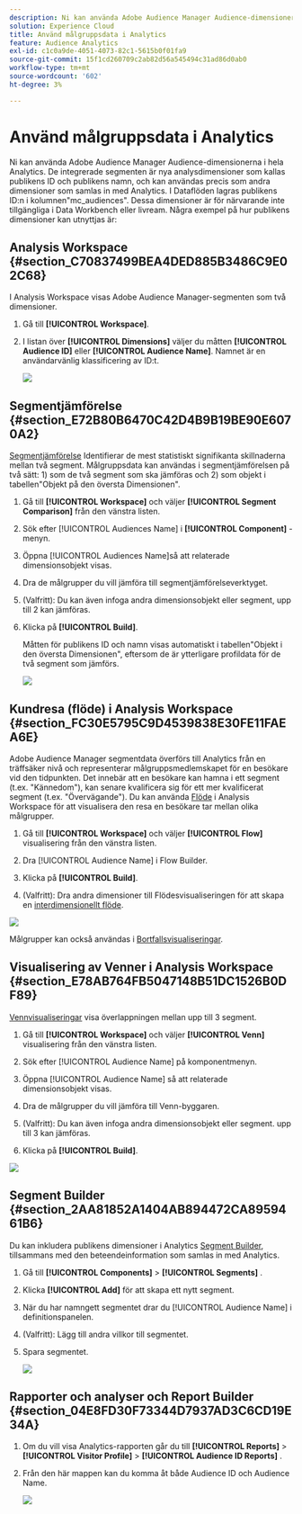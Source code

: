 ```yaml
---
description: Ni kan använda Adobe Audience Manager Audience-dimensionerna i hela Analytics. De integrerade segmenten är nya analysdimensioner som kallas publikens ID och publikens namn, och kan användas precis som andra dimensioner som samlas in med Analytics. I Dataflöden lagras publikens ID:n i kolumnen"mc_audiences". Dessa dimensioner är för närvarande inte tillgängliga i Data Workbench eller livream. Några exempel på hur publikens dimensioner kan utnyttjas är
solution: Experience Cloud
title: Använd målgruppsdata i Analytics
feature: Audience Analytics
exl-id: c1c0a9de-4051-4073-82c1-5615b0f01fa9
source-git-commit: 15f1cd260709c2ab82d56a545494c31ad86d0ab0
workflow-type: tm+mt
source-wordcount: '602'
ht-degree: 3%

---
```


# Använd målgruppsdata i Analytics

Ni kan använda Adobe Audience Manager Audience-dimensionerna i hela Analytics. De integrerade segmenten är nya analysdimensioner som kallas publikens ID och publikens namn, och kan användas precis som andra dimensioner som samlas in med Analytics. I Dataflöden lagras publikens ID:n i kolumnen&quot;mc_audiences&quot;. Dessa dimensioner är för närvarande inte tillgängliga i Data Workbench eller livream. Några exempel på hur publikens dimensioner kan utnyttjas är:

## Analysis Workspace {#section_C70837499BEA4DED885B3486C9E02C68}

I Analysis Workspace visas Adobe Audience Manager-segmenten som två dimensioner.

1. Gå till **[!UICONTROL Workspace]**.
1. I listan över **[!UICONTROL Dimensions]** väljer du måtten **[!UICONTROL Audience ID]** eller **[!UICONTROL Audience Name]**. Namnet är en användarvänlig klassificering av ID:t.

   ![](assets/aw-mcaudiences.png)

## Segmentjämförelse {#section_E72B80B6470C42D4B9B19BE90E6070A2}

[Segmentjämförelse](https://experienceleague.adobe.com/docs/analytics/analyze/analysis-workspace/panels/segment-comparison/segment-comparison.html) Identifierar de mest statistiskt signifikanta skillnaderna mellan två segment. Målgruppsdata kan användas i segmentjämförelsen på två sätt: 1) som de två segment som ska jämföras och 2) som objekt i tabellen&quot;Objekt på den översta Dimensionen&quot;.

1. Gå till **[!UICONTROL Workspace]** och väljer **[!UICONTROL Segment Comparison]** från den vänstra listen.

1. Sök efter [!UICONTROL Audiences Name] i **[!UICONTROL Component]** -menyn.

1. Öppna [!UICONTROL Audiences Name]så att relaterade dimensionsobjekt visas.
1. Dra de målgrupper du vill jämföra till segmentjämförelseverktyget.
1. (Valfritt): Du kan även infoga andra dimensionsobjekt eller segment, upp till 2 kan jämföras.
1. Klicka på **[!UICONTROL Build]**.

   Måtten för publikens ID och namn visas automatiskt i tabellen&quot;Objekt i den översta Dimensionen&quot;, eftersom de är ytterligare profildata för de två segment som jämförs.

   ![](assets/aud-segcompare.png)

## Kundresa (flöde) i Analysis Workspace {#section_FC30E5795C9D4539838E30FE11FAEA6E}

Adobe Audience Manager segmentdata överförs till Analytics från en träffsäker nivå och representerar målgruppsmedlemskapet för en besökare vid den tidpunkten. Det innebär att en besökare kan hamna i ett segment (t.ex. &quot;Kännedom&quot;), kan senare kvalificera sig för ett mer kvalificerat segment (t.ex. &quot;Övervägande&quot;). Du kan använda [Flöde](https://experienceleague.adobe.com/docs/analytics/analyze/analysis-workspace/visualizations/fallout/fallout-flow.html) i Analysis Workspace för att visualisera den resa en besökare tar mellan olika målgrupper.

1. Gå till **[!UICONTROL Workspace]** och väljer **[!UICONTROL Flow]** visualisering från den vänstra listen.

1. Dra [!UICONTROL Audience Name] i Flow Builder.
1. Klicka på **[!UICONTROL Build]**.
1. (Valfritt): Dra andra dimensioner till Flödesvisualiseringen för att skapa en [interdimensionellt flöde](https://experienceleague.adobe.com/docs/analytics/analyze/analysis-workspace/visualizations/flow/multi-dimensional-flow.html).

![](assets/flow-aamaudiences.png)

Målgrupper kan också användas i [Bortfallsvisualiseringar](https://experienceleague.adobe.com/docs/analytics/analyze/analysis-workspace/visualizations/fallout/fallout-flow.html).

## Visualisering av Venner i Analysis Workspace {#section_E78AB764FB5047148B51DC1526B0DF89}

[Vennvisualiseringar](https://experienceleague.adobe.com/docs/analytics/analyze/analysis-workspace/visualizations/venn.html) visa överlappningen mellan upp till 3 segment.

1. Gå till **[!UICONTROL Workspace]** och väljer **[!UICONTROL Venn]** visualisering från den vänstra listen.

1. Sök efter [!UICONTROL Audience Name] på komponentmenyn.
1. Öppna [!UICONTROL Audience Name] så att relaterade dimensionsobjekt visas.
1. Dra de målgrupper du vill jämföra till Venn-byggaren.
1. (Valfritt): Du kan även infoga andra dimensionsobjekt eller segment. upp till 3 kan jämföras.
1. Klicka på **[!UICONTROL Build]**.

![](assets/venn-viz.png)

## Segment Builder {#section_2AA81852A1404AB894472CA8959461B6}

Du kan inkludera publikens dimensioner i Analytics [Segment Builder](/help/components/segmentation/segmentation-workflow/seg-build.md), tillsammans med den beteendeinformation som samlas in med Analytics.

1. Gå till  **[!UICONTROL Components]** > **[!UICONTROL Segments]** .
1. Klicka **[!UICONTROL Add]** för att skapa ett nytt segment.
1. När du har namngett segmentet drar du [!UICONTROL Audience Name] i definitionspanelen.
1. (Valfritt): Lägg till andra villkor till segmentet.
1. Spara segmentet.

   ![](assets/aud-segbuilder.png)

## Rapporter och analyser och Report Builder {#section_04E8FD30F73344D7937AD3C6CD19E34A}

1. Om du vill visa Analytics-rapporten går du till  **[!UICONTROL Reports]** > **[!UICONTROL Visitor Profile]** > **[!UICONTROL Audience ID Reports]** .
1. Från den här mappen kan du komma åt både Audience ID och Audience Name.

   ![](assets/mc-audiences.png)

